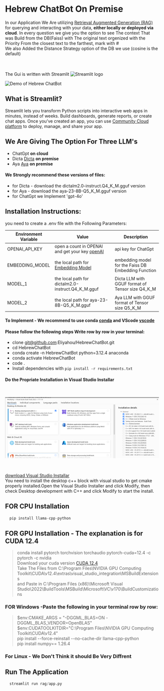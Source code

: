 # Hebrew ChatBot On Premise
In our Application We Are utilizing [Retrieval Augmented Generation (RAG)](https://arxiv.org/pdf/2005.11401) for querying and interacting with your data,
**either locally or deployed via cloud**.
In every question we give you the option to see The context That was Build from the DB(Faiss) with The original text orgenized with the Priority From the
closest text to the farthest, mark with #\
We also Added the Distance Strategy option of the DB we use (cosine is the default)\
The Gui is written with Streamlit 
<img src="https://user-images.githubusercontent.com/7164864/217935870-c0bc60a3-6fc0-4047-b011-7b4c59488c91.png" alt="Streamlit logo" style="height:10px;width:20px; margin-top:50px"></img>
<br>

![Demo of Hebrew ChatBot](images/HebreChatOnPremise.gif)
## What is Streamlit?

Streamlit lets you transform Python scripts into interactive web apps in minutes, instead of weeks. Build dashboards, generate reports, or create chat apps. Once you’ve created an app, you can use [Community Cloud platform](https://streamlit.io/cloud) to deploy, manage, and share your app.



## We Are Giving The Option For Three LLM's 
- ChatGpt **on cloud**
- Dicta [Dicta](https://huggingface.co/dicta-il/dictalm2.0-instruct-GGUF) **on premise**
- Aya   [Aya](https://huggingface.co/bartowski/aya-23-8B-GGUF) **on premise**
#### We Strongly recommend these versions of files:
   - for Dicta - download the dictalm2.0-instruct.Q4_K_M.gguf version
   - for Aya   - download the aya-23-8B-Q5_K_M.gguf version
   - for ChatGpt we Implement 'gpt-4o'
## Installation Instructions:
you need to create a .env file with the Following Parameters:

| Environment Variable   | Value                                                      | Description                                                                       |
| ---------------------- | ---------------------------------------------------------- | --------------------------------------------------------------------------------- |
| OPENAI_API_KEY         | open a count in OPENAI and get your key [openAI](https://platform.openai.com/docs/quickstart)| api key for ChatGpt|                                   |
|                        |                                                            |                                                                             |
| EMBEDDING_MODEL        | the local path for [Embedding Model](https://huggingface.co/sentence-transformers/paraphrase-multilingual-MiniLM-L12-v2)| embedding model for the Faiss DB Embedding Function  |
|                        |                                                            |                                                                             |
| MODEL_1                | the local path for dictalm2.0-instruct.Q4_K_M.gguf         | Dicta LLM with GGUF format of Tensor size Q4_K_M                            |
|                        |                                                            |                                                                             |
| MODEL_2                | the local path for aya-23-8B-Q5_K_M.gguf                   | Aya   LLM with GGUF format of Tensor size Q5_K_M                            |

#### To Implement - We recommend to use conda [conda](https://conda.io/projects/conda/en/latest/user-guide/install/windows.html) and VScode [vscode](https://code.visualstudio.com/download)
#### Please follow the following steps Write row by row in your terminal:
- clone git@github.com:Eliyahou/HebrewChatBot.git
- cd HebrewChatBot
- conda create -n HebrewChatBot python=3.12.4 anaconda
- conda activate HebrewChatBot
- code .
- Install dependencies with `pip install -r requirements.txt`

#### Do the Propriate Installation in Visual Studio Installar 
<br>

![installator](/images/installator.png)

<br>

[download Visual Studio Installar](https://visualstudio.microsoft.com/downloads/)
<br>
You need to install the desktop c++ block with visual studio to get cmake properly installed.Open the Visual Studio Installer and click Modify, then check Desktop development with C++ and click Modify to start the install.
## FOR CPU Installation
```python
  pip install llama-cpp-python
```
## FOR GPU Installation - The explanation is for CUDA 12.4 
   > conda install pytorch torchvision torchaudio pytorch-cuda=12.4 -c pytorch -c nvidia\
   Download your cuda version [CUDA 12.4](https://developer.download.nvidia.com/compute/cuda/12.4.0/local_installers/cuda_12.4.0_551.61_windows.exe)\
   Take The Files from C:\Program Files\NVIDIA GPU Computing Toolkit\CUDA\v12.4\extras\visual_studio_integration\MSBuildExtensions\
   and Paste in C:\Program Files (x86)\Microsoft Visual Studio\2022\BuildTools\MSBuild\Microsoft\VC\v170\BuildCustomizations
   ### FOR Windows -Paste the following in your terminal row by row:
   >$env:CMAKE_ARGS = "-DGGML_BLAS=ON -DGGML_BLAS_VENDOR=OpenBLAS"\
   $env:CUDATOOLKITDIR="C:\Program Files\NVIDIA GPU Computing Toolkit\CUDA\v12.4"\
   pip install --force-reinstall --no-cache-dir llama-cpp-python\
   pip install numpy== 1.26.4
   ### For Linux - We Don't Think it should Be Very Diffrent
## Run The Application
```python
  streamlit run rag/app.py
```
 

